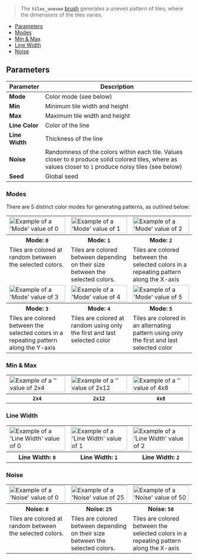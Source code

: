 > The **`tiles_uneven`** [brush](Brush-Shaders) generates a uneven pattern of tiles; where the dimensions of the tiles varies.

<!-- TOC -->
- [Parameters](#parameters)
- [Modes](#modes)
- [Min & Max](#min--max)
- [Line Width](#line-width)
- [Noise](#noise)

## Parameters

Parameter | Description
--------- | -----------
**Mode** | Color mode (see below)
**Min** | Minimum tile width and height
**Max** | Maximum tile width and height
**Line Color** | Color of the line
**Line Width** | Thickness of the line
**Noise** | Randomness of the colors within each tile. Values closer to `0` produce solid colored tiles, where as values closer to `1` produce noisy tiles (see below)
**Seed** | Global seed

### Modes

There are 5 distinct color modes for generating patterns, as outlined below:

<!-- SAMPLE tiles_uneven modes 3 -->
<table>
	<tr>
		<td width="33.33%"><img width="100%" src="https://s3.amazonaws.com/misc.lachlanmcdonald.com/magicavoxel-shaders/0.11.0/tiles_uneven_mode_0.png" alt="Example of a 'Mode' value of 0"></td>
		<td width="33.33%"><img width="100%" src="https://s3.amazonaws.com/misc.lachlanmcdonald.com/magicavoxel-shaders/0.11.0/tiles_uneven_mode_1.png" alt="Example of a 'Mode' value of 1"></td>
		<td width="33.33%"><img width="100%" src="https://s3.amazonaws.com/misc.lachlanmcdonald.com/magicavoxel-shaders/0.11.0/tiles_uneven_mode_2.png" alt="Example of a 'Mode' value of 2"></td>
	</tr>
	<tr>
		<th>Mode: <code>0</code></th>
		<th>Mode: <code>1</code></th>
		<th>Mode: <code>2</code></th>
	</tr>
	<tr>
		<td valign="top">Tiles are colored at random between the selected colors.</td>
		<td valign="top">Tiles are colored between depending on their size between the selected colors.</td>
		<td valign="top">Tiles are colored between the selected colors in a repeating pattern along the X-axis</td>
	</tr>
	<tr>
		<td width="33.33%"><img width="100%" src="https://s3.amazonaws.com/misc.lachlanmcdonald.com/magicavoxel-shaders/0.11.0/tiles_uneven_mode_3.png" alt="Example of a 'Mode' value of 3"></td>
		<td width="33.33%"><img width="100%" src="https://s3.amazonaws.com/misc.lachlanmcdonald.com/magicavoxel-shaders/0.11.0/tiles_uneven_mode_4.png" alt="Example of a 'Mode' value of 4"></td>
		<td width="33.33%"><img width="100%" src="https://s3.amazonaws.com/misc.lachlanmcdonald.com/magicavoxel-shaders/0.11.0/tiles_uneven_mode_5.png" alt="Example of a 'Mode' value of 5"></td>
	</tr>
	<tr>
		<th>Mode: <code>3</code></th>
		<th>Mode: <code>4</code></th>
		<th>Mode: <code>5</code></th>
	</tr>
	<tr>
		<td valign="top">Tiles are colored between the selected colors in a repeating pattern along the Y-axis</td>
		<td valign="top">Tiles are colored at random using only the first and last selected color</td>
		<td valign="top">Tiles are colored in an alternating pattern using only the first and last selected color</td>
	</tr>
</table>
<!-- END -->

### Min & Max

<!-- SAMPLE tiles_uneven variations 3 -->
<table>
	<tr>
		<td width="33.33%"><img width="100%" src="https://s3.amazonaws.com/misc.lachlanmcdonald.com/magicavoxel-shaders/0.11.0/tiles_uneven_2x4.png" alt="Example of a '' value of 2x4"></td>
		<td width="33.33%"><img width="100%" src="https://s3.amazonaws.com/misc.lachlanmcdonald.com/magicavoxel-shaders/0.11.0/tiles_uneven_2x12.png" alt="Example of a '' value of 2x12"></td>
		<td width="33.33%"><img width="100%" src="https://s3.amazonaws.com/misc.lachlanmcdonald.com/magicavoxel-shaders/0.11.0/tiles_uneven_4x8.png" alt="Example of a '' value of 4x8"></td>
	</tr>
	<tr>
		<th><code>2x4</code></th>
		<th><code>2x12</code></th>
		<th><code>4x8</code></th>
	</tr>
</table>
<!-- END -->

### Line Width

<!-- SAMPLE tiles_uneven line_width 3 -->
<table>
	<tr>
		<td width="33.33%"><img width="100%" src="https://s3.amazonaws.com/misc.lachlanmcdonald.com/magicavoxel-shaders/0.11.0/tiles_uneven_line_0.png" alt="Example of a 'Line Width' value of 0"></td>
		<td width="33.33%"><img width="100%" src="https://s3.amazonaws.com/misc.lachlanmcdonald.com/magicavoxel-shaders/0.11.0/tiles_uneven_line_1.png" alt="Example of a 'Line Width' value of 1"></td>
		<td width="33.33%"><img width="100%" src="https://s3.amazonaws.com/misc.lachlanmcdonald.com/magicavoxel-shaders/0.11.0/tiles_uneven_line_2.png" alt="Example of a 'Line Width' value of 2"></td>
	</tr>
	<tr>
		<th>Line Width: <code>0</code></th>
		<th>Line Width: <code>1</code></th>
		<th>Line Width: <code>2</code></th>
	</tr>
</table>
<!-- END -->

### Noise

<!-- SAMPLE tiles_uneven noise 3 -->
<table>
	<tr>
		<td width="33.33%"><img width="100%" src="https://s3.amazonaws.com/misc.lachlanmcdonald.com/magicavoxel-shaders/0.11.0/tiles_uneven_noise_0.png" alt="Example of a 'Noise' value of 0"></td>
		<td width="33.33%"><img width="100%" src="https://s3.amazonaws.com/misc.lachlanmcdonald.com/magicavoxel-shaders/0.11.0/tiles_uneven_noise_25.png" alt="Example of a 'Noise' value of 25"></td>
		<td width="33.33%"><img width="100%" src="https://s3.amazonaws.com/misc.lachlanmcdonald.com/magicavoxel-shaders/0.11.0/tiles_uneven_noise_50.png" alt="Example of a 'Noise' value of 50"></td>
	</tr>
	<tr>
		<th>Noise: <code>0</code></th>
		<th>Noise: <code>25</code></th>
		<th>Noise: <code>50</code></th>
	</tr>
	<tr>
		<td valign="top">Tiles are colored at random between the selected colors.</td>
		<td valign="top">Tiles are colored between depending on their size between the selected colors.</td>
		<td valign="top">Tiles are colored between the selected colors in a repeating pattern along the X-axis</td>
	</tr>
</table>
<!-- END -->
